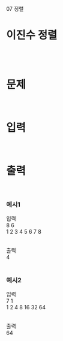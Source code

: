07 정렬
# 이진수 정렬
<br>
<br>

# 문제

<br>

# 입력

<br>

# 출력

<br>

### 예시1
입력  
8 6  
1 2 3 4 5 6 7 8  
<br>

출력  
4  
<br>

### 예시2
입력  
7 1  
1 2 4 8 16 32 64  
<br>

출력  
64  
<br>
